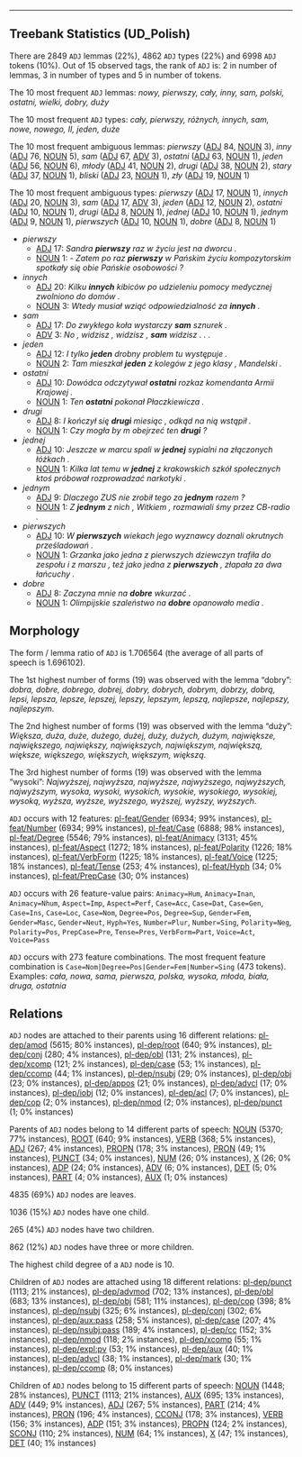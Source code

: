 

--------------------------------------------------------------------------------

## Treebank Statistics (UD_Polish)

There are 2849 `ADJ` lemmas (22%), 4862 `ADJ` types (22%) and 6998 `ADJ` tokens (10%).
Out of 15 observed tags, the rank of `ADJ` is: 2 in number of lemmas, 3 in number of types and 5 in number of tokens.

The 10 most frequent `ADJ` lemmas: <em>nowy, pierwszy, cały, inny, sam, polski, ostatni, wielki, dobry, duży</em>

The 10 most frequent `ADJ` types:  <em>cały, pierwszy, różnych, innych, sam, nowe, nowego, II, jeden, duże</em>

The 10 most frequent ambiguous lemmas: <em>pierwszy</em> ([ADJ]() 84, [NOUN]() 3), <em>inny</em> ([ADJ]() 76, [NOUN]() 5), <em>sam</em> ([ADJ]() 67, [ADV]() 3), <em>ostatni</em> ([ADJ]() 63, [NOUN]() 1), <em>jeden</em> ([ADJ]() 56, [NOUN]() 6), <em>młody</em> ([ADJ]() 41, [NOUN]() 2), <em>drugi</em> ([ADJ]() 38, [NOUN]() 2), <em>stary</em> ([ADJ]() 37, [NOUN]() 1), <em>bliski</em> ([ADJ]() 23, [NOUN]() 1), <em>zły</em> ([ADJ]() 19, [NOUN]() 1)

The 10 most frequent ambiguous types:  <em>pierwszy</em> ([ADJ]() 17, [NOUN]() 1), <em>innych</em> ([ADJ]() 20, [NOUN]() 3), <em>sam</em> ([ADJ]() 17, [ADV]() 3), <em>jeden</em> ([ADJ]() 12, [NOUN]() 2), <em>ostatni</em> ([ADJ]() 10, [NOUN]() 1), <em>drugi</em> ([ADJ]() 8, [NOUN]() 1), <em>jednej</em> ([ADJ]() 10, [NOUN]() 1), <em>jednym</em> ([ADJ]() 9, [NOUN]() 1), <em>pierwszych</em> ([ADJ]() 10, [NOUN]() 1), <em>dobre</em> ([ADJ]() 8, [NOUN]() 1)


* <em>pierwszy</em>
  * [ADJ]() 17: <em>Sandra <b>pierwszy</b> raz w życiu jest na dworcu .</em>
  * [NOUN]() 1: <em>- Zatem po raz <b>pierwszy</b> w Pańskim życiu kompozytorskim spotkały się obie Pańskie osobowości ?</em>
* <em>innych</em>
  * [ADJ]() 20: <em>Kilku <b>innych</b> kibiców po udzieleniu pomocy medycznej zwolniono do domów .</em>
  * [NOUN]() 3: <em>Wtedy musiał wziąć odpowiedzialność za <b>innych</b> .</em>
* <em>sam</em>
  * [ADJ]() 17: <em>Do zwykłego koła wystarczy <b>sam</b> sznurek .</em>
  * [ADV]() 3: <em>No , widzisz , widzisz , <b>sam</b> widzisz . . .</em>
* <em>jeden</em>
  * [ADJ]() 12: <em>I tylko <b>jeden</b> drobny problem tu występuje .</em>
  * [NOUN]() 2: <em>Tam mieszkał <b>jeden</b> z kolegów z jego klasy , Mandelski .</em>
* <em>ostatni</em>
  * [ADJ]() 10: <em>Dowódca odczytywał <b>ostatni</b> rozkaz komendanta Armii Krajowej .</em>
  * [NOUN]() 1: <em>Ten <b>ostatni</b> pokonał Płaczkiewicza .</em>
* <em>drugi</em>
  * [ADJ]() 8: <em>I kończył się <b>drugi</b> miesiąc , odkąd na nią wstąpił .</em>
  * [NOUN]() 1: <em>Czy mogła by m obejrzeć ten <b>drugi</b> ?</em>
* <em>jednej</em>
  * [ADJ]() 10: <em>Jeszcze w marcu spali w <b>jednej</b> sypialni na złączonych łóżkach .</em>
  * [NOUN]() 1: <em>Kilka lat temu w <b>jednej</b> z krakowskich szkół społecznych ktoś próbował rozprowadzać narkotyki .</em>
* <em>jednym</em>
  * [ADJ]() 9: <em>Dlaczego ZUS nie zrobił tego za <b>jednym</b> razem ?</em>
  * [NOUN]() 1: <em>Z <b>jednym</b> z nich , Witkiem , rozmawiali śmy przez CB-radio .</em>
* <em>pierwszych</em>
  * [ADJ]() 10: <em>W <b>pierwszych</b> wiekach jego wyznawcy doznali okrutnych prześladowań .</em>
  * [NOUN]() 1: <em>Grzanka jako jedna z pierwszych dziewczyn trafiła do zespołu i z marszu , też jako jedna z <b>pierwszych</b> , złapała za dwa łańcuchy .</em>
* <em>dobre</em>
  * [ADJ]() 8: <em>Zaczyna mnie na <b>dobre</b> wkurzać .</em>
  * [NOUN]() 1: <em>Olimpijskie szaleństwo na <b>dobre</b> opanowało media .</em>

## Morphology

The form / lemma ratio of `ADJ` is 1.706564 (the average of all parts of speech is 1.696102).

The 1st highest number of forms (19) was observed with the lemma “dobry”: <em>dobra, dobre, dobrego, dobrej, dobry, dobrych, dobrym, dobrzy, dobrą, lepsi, lepsza, lepsze, lepszej, lepszy, lepszym, lepszą, najlepsze, najlepszy, najlepszym</em>.

The 2nd highest number of forms (19) was observed with the lemma “duży”: <em>Większa, duża, duże, dużego, dużej, duży, dużych, dużym, największe, największego, największy, największych, największym, największą, większe, większego, większych, większym, większą</em>.

The 3rd highest number of forms (19) was observed with the lemma “wysoki”: <em>Najwyższej, najwyższa, najwyższe, najwyższego, najwyższych, najwyższym, wysoka, wysoki, wysokich, wysokie, wysokiego, wysokiej, wysoką, wyższa, wyższe, wyższego, wyższej, wyższy, wyższych</em>.

`ADJ` occurs with 12 features: [pl-feat/Gender]() (6934; 99% instances), [pl-feat/Number]() (6934; 99% instances), [pl-feat/Case]() (6888; 98% instances), [pl-feat/Degree]() (5546; 79% instances), [pl-feat/Animacy]() (3131; 45% instances), [pl-feat/Aspect]() (1272; 18% instances), [pl-feat/Polarity]() (1226; 18% instances), [pl-feat/VerbForm]() (1225; 18% instances), [pl-feat/Voice]() (1225; 18% instances), [pl-feat/Tense]() (253; 4% instances), [pl-feat/Hyph]() (34; 0% instances), [pl-feat/PrepCase]() (30; 0% instances)

`ADJ` occurs with 26 feature-value pairs: `Animacy=Hum`, `Animacy=Inan`, `Animacy=Nhum`, `Aspect=Imp`, `Aspect=Perf`, `Case=Acc`, `Case=Dat`, `Case=Gen`, `Case=Ins`, `Case=Loc`, `Case=Nom`, `Degree=Pos`, `Degree=Sup`, `Gender=Fem`, `Gender=Masc`, `Gender=Neut`, `Hyph=Yes`, `Number=Plur`, `Number=Sing`, `Polarity=Neg`, `Polarity=Pos`, `PrepCase=Pre`, `Tense=Pres`, `VerbForm=Part`, `Voice=Act`, `Voice=Pass`

`ADJ` occurs with 273 feature combinations.
The most frequent feature combination is `Case=Nom|Degree=Pos|Gender=Fem|Number=Sing` (473 tokens).
Examples: <em>cała, nowa, sama, pierwsza, polska, wysoka, młoda, biała, druga, ostatnia</em>


## Relations

`ADJ` nodes are attached to their parents using 16 different relations: [pl-dep/amod]() (5615; 80% instances), [pl-dep/root]() (640; 9% instances), [pl-dep/conj]() (280; 4% instances), [pl-dep/obl]() (131; 2% instances), [pl-dep/xcomp]() (121; 2% instances), [pl-dep/case]() (53; 1% instances), [pl-dep/ccomp]() (44; 1% instances), [pl-dep/nsubj]() (29; 0% instances), [pl-dep/obj]() (23; 0% instances), [pl-dep/appos]() (21; 0% instances), [pl-dep/advcl]() (17; 0% instances), [pl-dep/iobj]() (12; 0% instances), [pl-dep/acl]() (7; 0% instances), [pl-dep/cop]() (2; 0% instances), [pl-dep/nmod]() (2; 0% instances), [pl-dep/punct]() (1; 0% instances)

Parents of `ADJ` nodes belong to 14 different parts of speech: [NOUN]() (5370; 77% instances), [ROOT]() (640; 9% instances), [VERB]() (368; 5% instances), [ADJ]() (267; 4% instances), [PROPN]() (178; 3% instances), [PRON]() (49; 1% instances), [PUNCT]() (34; 0% instances), [NUM]() (26; 0% instances), [X]() (26; 0% instances), [ADP]() (24; 0% instances), [ADV]() (6; 0% instances), [DET]() (5; 0% instances), [PART]() (4; 0% instances), [AUX]() (1; 0% instances)

4835 (69%) `ADJ` nodes are leaves.

1036 (15%) `ADJ` nodes have one child.

265 (4%) `ADJ` nodes have two children.

862 (12%) `ADJ` nodes have three or more children.

The highest child degree of a `ADJ` node is 10.

Children of `ADJ` nodes are attached using 18 different relations: [pl-dep/punct]() (1113; 21% instances), [pl-dep/advmod]() (702; 13% instances), [pl-dep/obl]() (683; 13% instances), [pl-dep/obj]() (581; 11% instances), [pl-dep/cop]() (398; 8% instances), [pl-dep/nsubj]() (325; 6% instances), [pl-dep/conj]() (302; 6% instances), [pl-dep/aux:pass]() (258; 5% instances), [pl-dep/case]() (207; 4% instances), [pl-dep/nsubj:pass]() (189; 4% instances), [pl-dep/cc]() (152; 3% instances), [pl-dep/nmod]() (118; 2% instances), [pl-dep/xcomp]() (55; 1% instances), [pl-dep/expl:pv]() (53; 1% instances), [pl-dep/aux]() (40; 1% instances), [pl-dep/advcl]() (38; 1% instances), [pl-dep/mark]() (30; 1% instances), [pl-dep/ccomp]() (8; 0% instances)

Children of `ADJ` nodes belong to 15 different parts of speech: [NOUN]() (1448; 28% instances), [PUNCT]() (1113; 21% instances), [AUX]() (695; 13% instances), [ADV]() (449; 9% instances), [ADJ]() (267; 5% instances), [PART]() (214; 4% instances), [PRON]() (196; 4% instances), [CCONJ]() (178; 3% instances), [VERB]() (156; 3% instances), [ADP]() (151; 3% instances), [PROPN]() (124; 2% instances), [SCONJ]() (110; 2% instances), [NUM]() (64; 1% instances), [X]() (47; 1% instances), [DET]() (40; 1% instances)


